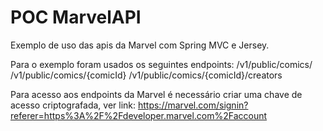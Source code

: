# POC MarvelAPI

Exemplo de uso das apis da Marvel com Spring MVC e Jersey.

Para o exemplo foram usados os seguintes endpoints:
 /v1/public/comics/
 /v1/public/comics/{comicId}
 /v1/public/comics/{comicId}/creators

 Para acesso aos endpoints da Marvel é necessário criar uma chave de acesso criptografada, ver link:
 https://marvel.com/signin?referer=https%3A%2F%2Fdeveloper.marvel.com%2Faccount
